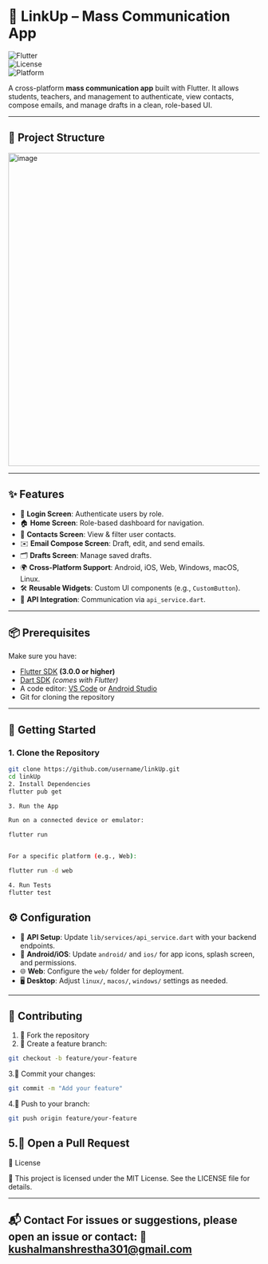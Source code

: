# 📱 LinkUp – Mass Communication App  

![Flutter](https://img.shields.io/badge/Flutter-3.0+-blue?logo=flutter)  
![License](https://img.shields.io/badge/License-MIT-green)  
![Platform](https://img.shields.io/badge/Platforms-Android%20%7C%20iOS%20%7C%20Web%20%7C%20Desktop-lightgrey)  

A cross-platform **mass communication app** built with Flutter. It allows students, teachers, and management to authenticate, view contacts, compose emails, and manage drafts in a clean, role-based UI.  

---
## 📂 Project Structure 
<img width="512" height="626" alt="image" src="https://github.com/user-attachments/assets/1137d2dc-0d6b-4960-9354-936dcbba4d7d" />

---

## ✨ Features

- 🔑 **Login Screen**: Authenticate users by role.  
- 🏠 **Home Screen**: Role-based dashboard for navigation.  
- 📇 **Contacts Screen**: View & filter user contacts.  
- ✉️ **Email Compose Screen**: Draft, edit, and send emails.  
- 🗂️ **Drafts Screen**: Manage saved drafts.  
- 🌍 **Cross-Platform Support**: Android, iOS, Web, Windows, macOS, Linux.  
- 🛠️ **Reusable Widgets**: Custom UI components (e.g., `CustomButton`).  
- 🔗 **API Integration**: Communication via `api_service.dart`.  

---

## 📦 Prerequisites

Make sure you have:  
- [Flutter SDK](https://flutter.dev/docs/get-started/install) **(3.0.0 or higher)**  
- [Dart SDK](https://dart.dev/get-dart) *(comes with Flutter)*  
- A code editor: [VS Code](https://code.visualstudio.com/) or [Android Studio](https://developer.android.com/studio)  
- Git for cloning the repository  

---

## 🚀 Getting Started

### 1. Clone the Repository
```bash
git clone https://github.com/username/linkUp.git
cd linkUp
2. Install Dependencies
flutter pub get

3. Run the App

Run on a connected device or emulator:

flutter run


For a specific platform (e.g., Web):

flutter run -d web

4. Run Tests
flutter test
```
## ⚙️ Configuration  

- 🔗 **API Setup**: Update `lib/services/api_service.dart` with your backend endpoints.  
- 📱 **Android/iOS**: Update `android/` and `ios/` for app icons, splash screen, and permissions.  
- 🌐 **Web**: Configure the `web/` folder for deployment.  
- 🖥️ **Desktop**: Adjust `linux/`, `macos/`, `windows/` settings as needed.  

---

## 🤝 Contributing  

1. 🍴 Fork the repository
2. 🌱 Create a feature branch:  
```bash
git checkout -b feature/your-feature
```
3.💾 Commit your changes:
```bash
git commit -m "Add your feature"
```

4.🚀 Push to your branch:
```bash
git push origin feature/your-feature
```

5.🔀 Open a Pull Request
---

📜 License

📄 This project is licensed under the MIT License. See the LICENSE file for details.

---

📬 Contact
For issues or suggestions, please open an issue or contact:
📧 kushalmanshrestha301@gmail.com
---
